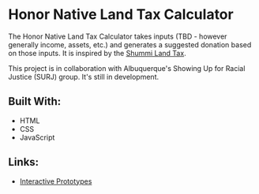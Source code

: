 # Honor Native Land Tax Calculator

The Honor Native Land Tax Calculator takes inputs (TBD - however generally income, assets, etc.) and generates a suggested donation based on those inputs. It is inspired by the [Shummi Land Tax](https://sogoreate-landtrust.org/shuumi-land-tax/#tax).

This project is in collaboration with Albuquerque's Showing Up for Racial Justice (SURJ) group. It's still in development.

## Built With:
* HTML
* CSS
* JavaScript

## Links:
* [Interactive Prototypes](https://natalie-poulson.github.io/hnlt-calculator/)
